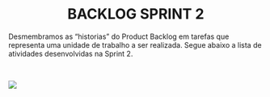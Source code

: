 <h1 align = "center"> BACKLOG SPRINT 2  </h1>

Desmembramos as “historias” do Product Backlog em tarefas que representa uma unidade de trabalho a ser realizada.
Segue abaixo a lista de atividades desenvolvidas na Sprint 2.

<br/> 

![](https://user-images.githubusercontent.com/73767256/115162456-f8c3ca80-a079-11eb-9fee-d498513d8f33.jpeg)

   
